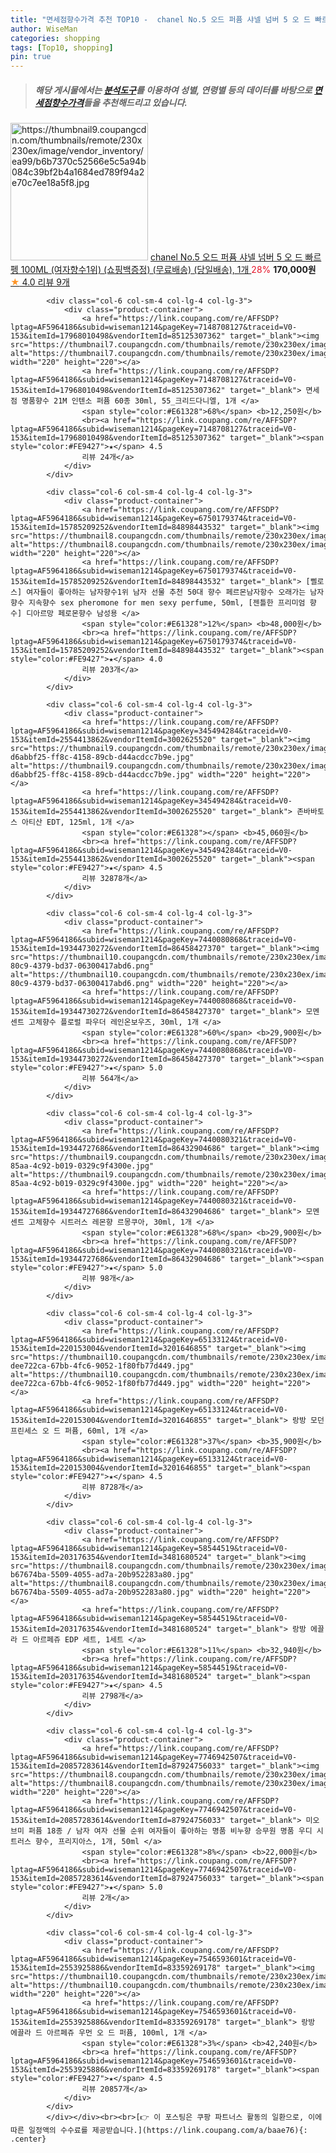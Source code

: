 ```yaml
---
title: "면세점향수가격 추천 TOP10 -  chanel No.5 오드 퍼퓸 샤넬 넘버 5 오 드 빠르펭 100ML (여자향수1위) (쇼핑백증정) (무료배송) (당일배"
author: WiseMan
categories: shopping
tags: [Top10, shopping]
pin: true
---
```


> ##### 해당 게시물에서는 [**분석도구**](https://itemscout.io/)를 이용하여 **성별**, **연령별** 등의 데이터를 바탕으로 [**면세점향수가격**](https://link.coupang.com/a/baae76)들을 추천해드리고 있습니다.
<div class="container"><div class="row">
            <div class="col-6 col-sm-4 col-lg-4 col-lg-3">
                <div class="product-container">
                    <a href="https://link.coupang.com/re/AFFSDP?lptag=AF5964186&subid=wiseman1214&pageKey=7823643864&traceid=V0-153&itemId=21257765252&vendorItemId=88494248775" target="_blank"><img src="https://thumbnail9.coupangcdn.com/thumbnails/remote/230x230ex/image/vendor_inventory/ea99/b6b7370c52566e5c5a94b084c39bf2b4a1684ed789f94a2e70c7ee18a5f8.jpg" alt="https://thumbnail9.coupangcdn.com/thumbnails/remote/230x230ex/image/vendor_inventory/ea99/b6b7370c52566e5c5a94b084c39bf2b4a1684ed789f94a2e70c7ee18a5f8.jpg" width="220" height="220"></a>
                    <a href="https://link.coupang.com/re/AFFSDP?lptag=AF5964186&subid=wiseman1214&pageKey=7823643864&traceid=V0-153&itemId=21257765252&vendorItemId=88494248775" target="_blank"> chanel No.5 오드 퍼퓸 샤넬 넘버 5 오 드 빠르펭 100ML (여자향수1위) (쇼핑백증정) (무료배송) (당일배송), 1개 </a>
                    <span style="color:#E61328">28%</span> <b>170,000원</b>
                    <br><a href="https://link.coupang.com/re/AFFSDP?lptag=AF5964186&subid=wiseman1214&pageKey=7823643864&traceid=V0-153&itemId=21257765252&vendorItemId=88494248775" target="_blank"><span style="color:#FE9427">★</span> 4.0
                    리뷰 9개</a>
                </div>
            </div>
            
            <div class="col-6 col-sm-4 col-lg-4 col-lg-3">
                <div class="product-container">
                    <a href="https://link.coupang.com/re/AFFSDP?lptag=AF5964186&subid=wiseman1214&pageKey=7148708127&traceid=V0-153&itemId=17968010498&vendorItemId=85125307362" target="_blank"><img src="https://thumbnail7.coupangcdn.com/thumbnails/remote/230x230ex/image/vendor_inventory/5518/3a0cb60e6ae48aa67f35551612281c091fa581c2b56a4bf52efe14fbccb2.jpg" alt="https://thumbnail7.coupangcdn.com/thumbnails/remote/230x230ex/image/vendor_inventory/5518/3a0cb60e6ae48aa67f35551612281c091fa581c2b56a4bf52efe14fbccb2.jpg" width="220" height="220"></a>
                    <a href="https://link.coupang.com/re/AFFSDP?lptag=AF5964186&subid=wiseman1214&pageKey=7148708127&traceid=V0-153&itemId=17968010498&vendorItemId=85125307362" target="_blank"> 면세점 명품향수 21M 인텐소 퍼퓸 60종 30ml, 55_크리드다니엘, 1개 </a>
                    <span style="color:#E61328">68%</span> <b>12,250원</b>
                    <br><a href="https://link.coupang.com/re/AFFSDP?lptag=AF5964186&subid=wiseman1214&pageKey=7148708127&traceid=V0-153&itemId=17968010498&vendorItemId=85125307362" target="_blank"><span style="color:#FE9427">★</span> 4.5
                    리뷰 24개</a>
                </div>
            </div>
            
            <div class="col-6 col-sm-4 col-lg-4 col-lg-3">
                <div class="product-container">
                    <a href="https://link.coupang.com/re/AFFSDP?lptag=AF5964186&subid=wiseman1214&pageKey=6750179374&traceid=V0-153&itemId=15785209252&vendorItemId=84898443532" target="_blank"><img src="https://thumbnail8.coupangcdn.com/thumbnails/remote/230x230ex/image/vendor_inventory/41db/938e75ee26a8c7c0c237bb45be6069157f4de1b9a3daad8170bba68be105.jpg" alt="https://thumbnail8.coupangcdn.com/thumbnails/remote/230x230ex/image/vendor_inventory/41db/938e75ee26a8c7c0c237bb45be6069157f4de1b9a3daad8170bba68be105.jpg" width="220" height="220"></a>
                    <a href="https://link.coupang.com/re/AFFSDP?lptag=AF5964186&subid=wiseman1214&pageKey=6750179374&traceid=V0-153&itemId=15785209252&vendorItemId=84898443532" target="_blank"> [삘로스] 여자들이 좋아하는 남자향수1위 남자 선물 추천 50대 향수 페르몬남자항수 오래가는 남자향수 지속향수 sex pheromone for men sexy perfume, 50ml, [젠틀한 프리미엄 향수] 디아르망 페로몬향수 남성용 </a>
                    <span style="color:#E61328">12%</span> <b>48,000원</b>
                    <br><a href="https://link.coupang.com/re/AFFSDP?lptag=AF5964186&subid=wiseman1214&pageKey=6750179374&traceid=V0-153&itemId=15785209252&vendorItemId=84898443532" target="_blank"><span style="color:#FE9427">★</span> 4.0
                    리뷰 203개</a>
                </div>
            </div>
            
            <div class="col-6 col-sm-4 col-lg-4 col-lg-3">
                <div class="product-container">
                    <a href="https://link.coupang.com/re/AFFSDP?lptag=AF5964186&subid=wiseman1214&pageKey=345494284&traceid=V0-153&itemId=2554413862&vendorItemId=3002625520" target="_blank"><img src="https://thumbnail9.coupangcdn.com/thumbnails/remote/230x230ex/image/retail/images/284605923373585-d6abbf25-ff8c-4158-89cb-d44acdcc7b9e.jpg" alt="https://thumbnail9.coupangcdn.com/thumbnails/remote/230x230ex/image/retail/images/284605923373585-d6abbf25-ff8c-4158-89cb-d44acdcc7b9e.jpg" width="220" height="220"></a>
                    <a href="https://link.coupang.com/re/AFFSDP?lptag=AF5964186&subid=wiseman1214&pageKey=345494284&traceid=V0-153&itemId=2554413862&vendorItemId=3002625520" target="_blank"> 존바바토스 아티산 EDT, 125ml, 1개 </a>
                    <span style="color:#E61328"></span> <b>45,060원</b>
                    <br><a href="https://link.coupang.com/re/AFFSDP?lptag=AF5964186&subid=wiseman1214&pageKey=345494284&traceid=V0-153&itemId=2554413862&vendorItemId=3002625520" target="_blank"><span style="color:#FE9427">★</span> 4.5
                    리뷰 32878개</a>
                </div>
            </div>
            
            <div class="col-6 col-sm-4 col-lg-4 col-lg-3">
                <div class="product-container">
                    <a href="https://link.coupang.com/re/AFFSDP?lptag=AF5964186&subid=wiseman1214&pageKey=7440080868&traceid=V0-153&itemId=19344730272&vendorItemId=86458427370" target="_blank"><img src="https://thumbnail10.coupangcdn.com/thumbnails/remote/230x230ex/image/retail/images/2023/07/03/15/6/c4d3f400-80c9-4379-bd37-06300417abd6.png" alt="https://thumbnail10.coupangcdn.com/thumbnails/remote/230x230ex/image/retail/images/2023/07/03/15/6/c4d3f400-80c9-4379-bd37-06300417abd6.png" width="220" height="220"></a>
                    <a href="https://link.coupang.com/re/AFFSDP?lptag=AF5964186&subid=wiseman1214&pageKey=7440080868&traceid=V0-153&itemId=19344730272&vendorItemId=86458427370" target="_blank"> 모멘센트 고체향수 플로럴 파우더 레인온보우즈, 30ml, 1개 </a>
                    <span style="color:#E61328">60%</span> <b>29,900원</b>
                    <br><a href="https://link.coupang.com/re/AFFSDP?lptag=AF5964186&subid=wiseman1214&pageKey=7440080868&traceid=V0-153&itemId=19344730272&vendorItemId=86458427370" target="_blank"><span style="color:#FE9427">★</span> 5.0
                    리뷰 564개</a>
                </div>
            </div>
            
            <div class="col-6 col-sm-4 col-lg-4 col-lg-3">
                <div class="product-container">
                    <a href="https://link.coupang.com/re/AFFSDP?lptag=AF5964186&subid=wiseman1214&pageKey=7440080321&traceid=V0-153&itemId=19344727686&vendorItemId=86432904686" target="_blank"><img src="https://thumbnail9.coupangcdn.com/thumbnails/remote/230x230ex/image/retail/images/2023/06/30/15/9/ff55d84f-85aa-4c92-b019-0329c9f4300e.jpg" alt="https://thumbnail9.coupangcdn.com/thumbnails/remote/230x230ex/image/retail/images/2023/06/30/15/9/ff55d84f-85aa-4c92-b019-0329c9f4300e.jpg" width="220" height="220"></a>
                    <a href="https://link.coupang.com/re/AFFSDP?lptag=AF5964186&subid=wiseman1214&pageKey=7440080321&traceid=V0-153&itemId=19344727686&vendorItemId=86432904686" target="_blank"> 모멘센트 고체향수 시트러스 레몬향 르몽쿠아, 30ml, 1개 </a>
                    <span style="color:#E61328">68%</span> <b>29,900원</b>
                    <br><a href="https://link.coupang.com/re/AFFSDP?lptag=AF5964186&subid=wiseman1214&pageKey=7440080321&traceid=V0-153&itemId=19344727686&vendorItemId=86432904686" target="_blank"><span style="color:#FE9427">★</span> 5.0
                    리뷰 98개</a>
                </div>
            </div>
            
            <div class="col-6 col-sm-4 col-lg-4 col-lg-3">
                <div class="product-container">
                    <a href="https://link.coupang.com/re/AFFSDP?lptag=AF5964186&subid=wiseman1214&pageKey=65133124&traceid=V0-153&itemId=220153004&vendorItemId=3201646855" target="_blank"><img src="https://thumbnail10.coupangcdn.com/thumbnails/remote/230x230ex/image/retail/images/8410917739618949-dee722ca-67bb-4fc6-9052-1f80fb77d449.jpg" alt="https://thumbnail10.coupangcdn.com/thumbnails/remote/230x230ex/image/retail/images/8410917739618949-dee722ca-67bb-4fc6-9052-1f80fb77d449.jpg" width="220" height="220"></a>
                    <a href="https://link.coupang.com/re/AFFSDP?lptag=AF5964186&subid=wiseman1214&pageKey=65133124&traceid=V0-153&itemId=220153004&vendorItemId=3201646855" target="_blank"> 랑방 모던 프린세스 오 드 퍼퓸, 60ml, 1개 </a>
                    <span style="color:#E61328">37%</span> <b>35,900원</b>
                    <br><a href="https://link.coupang.com/re/AFFSDP?lptag=AF5964186&subid=wiseman1214&pageKey=65133124&traceid=V0-153&itemId=220153004&vendorItemId=3201646855" target="_blank"><span style="color:#FE9427">★</span> 4.5
                    리뷰 8728개</a>
                </div>
            </div>
            
            <div class="col-6 col-sm-4 col-lg-4 col-lg-3">
                <div class="product-container">
                    <a href="https://link.coupang.com/re/AFFSDP?lptag=AF5964186&subid=wiseman1214&pageKey=58544519&traceid=V0-153&itemId=203176354&vendorItemId=3481680524" target="_blank"><img src="https://thumbnail8.coupangcdn.com/thumbnails/remote/230x230ex/image/retail/images/540685837093763-b67674ba-5509-4055-ad7a-20b952283a80.jpg" alt="https://thumbnail8.coupangcdn.com/thumbnails/remote/230x230ex/image/retail/images/540685837093763-b67674ba-5509-4055-ad7a-20b952283a80.jpg" width="220" height="220"></a>
                    <a href="https://link.coupang.com/re/AFFSDP?lptag=AF5964186&subid=wiseman1214&pageKey=58544519&traceid=V0-153&itemId=203176354&vendorItemId=3481680524" target="_blank"> 랑방 에끌라 드 아르페쥬 EDP 세트, 1세트 </a>
                    <span style="color:#E61328">11%</span> <b>32,940원</b>
                    <br><a href="https://link.coupang.com/re/AFFSDP?lptag=AF5964186&subid=wiseman1214&pageKey=58544519&traceid=V0-153&itemId=203176354&vendorItemId=3481680524" target="_blank"><span style="color:#FE9427">★</span> 4.5
                    리뷰 2798개</a>
                </div>
            </div>
            
            <div class="col-6 col-sm-4 col-lg-4 col-lg-3">
                <div class="product-container">
                    <a href="https://link.coupang.com/re/AFFSDP?lptag=AF5964186&subid=wiseman1214&pageKey=7746942507&traceid=V0-153&itemId=20857283614&vendorItemId=87924756033" target="_blank"><img src="https://thumbnail8.coupangcdn.com/thumbnails/remote/230x230ex/image/vendor_inventory/1a73/2dd3290852f7e30e951b35b725f3043b611786660847eb61fc9fe5f08f6a.png" alt="https://thumbnail8.coupangcdn.com/thumbnails/remote/230x230ex/image/vendor_inventory/1a73/2dd3290852f7e30e951b35b725f3043b611786660847eb61fc9fe5f08f6a.png" width="220" height="220"></a>
                    <a href="https://link.coupang.com/re/AFFSDP?lptag=AF5964186&subid=wiseman1214&pageKey=7746942507&traceid=V0-153&itemId=20857283614&vendorItemId=87924756033" target="_blank"> 미오브미 퍼퓸 18종 / 남자 여자 선물 순위 여자들이 좋아하는 명품 비누향 승무원 명품 우디 시트러스 향수, 프리지아스, 1개, 50ml </a>
                    <span style="color:#E61328">8%</span> <b>22,000원</b>
                    <br><a href="https://link.coupang.com/re/AFFSDP?lptag=AF5964186&subid=wiseman1214&pageKey=7746942507&traceid=V0-153&itemId=20857283614&vendorItemId=87924756033" target="_blank"><span style="color:#FE9427">★</span> 5.0
                    리뷰 2개</a>
                </div>
            </div>
            
            <div class="col-6 col-sm-4 col-lg-4 col-lg-3">
                <div class="product-container">
                    <a href="https://link.coupang.com/re/AFFSDP?lptag=AF5964186&subid=wiseman1214&pageKey=7546593601&traceid=V0-153&itemId=2553925886&vendorItemId=83359269178" target="_blank"><img src="https://thumbnail10.coupangcdn.com/thumbnails/remote/230x230ex/image/vendor_inventory/1b38/977460b64caf3d71fee275bec2e79eacc50c414bd88993e122da87b2d414.jpg" alt="https://thumbnail10.coupangcdn.com/thumbnails/remote/230x230ex/image/vendor_inventory/1b38/977460b64caf3d71fee275bec2e79eacc50c414bd88993e122da87b2d414.jpg" width="220" height="220"></a>
                    <a href="https://link.coupang.com/re/AFFSDP?lptag=AF5964186&subid=wiseman1214&pageKey=7546593601&traceid=V0-153&itemId=2553925886&vendorItemId=83359269178" target="_blank"> 랑방 에끌라 드 아르페쥬 우먼 오 드 퍼퓸, 100ml, 1개 </a>
                    <span style="color:#E61328">3%</span> <b>42,240원</b>
                    <br><a href="https://link.coupang.com/re/AFFSDP?lptag=AF5964186&subid=wiseman1214&pageKey=7546593601&traceid=V0-153&itemId=2553925886&vendorItemId=83359269178" target="_blank"><span style="color:#FE9427">★</span> 4.5
                    리뷰 20857개</a>
                </div>
            </div>
            </div></div><br><br>[👉 이 포스팅은 쿠팡 파트너스 활동의 일환으로, 이에 따른 일정액의 수수료를 제공받습니다.](https://link.coupang.com/a/baae76){: .center}